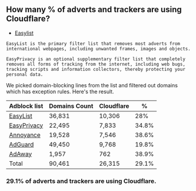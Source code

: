 ## How many % of adverts and trackers are using Cloudflare?


- [Easylist](https://web.archive.org/web/20210516110248/https://easylist.to/)
```
EasyList is the primary filter list that removes most adverts from international webpages, including unwanted frames, images and objects.

EasyPrivacy is an optional supplementary filter list that completely removes all forms of tracking from the internet, including web bugs, tracking scripts and information collectors, thereby protecting your personal data.
```


We picked domain-blocking lines from the list and filtered out domains which has exception rules.
Here's the result.


| Adblock list | Domains Count | Cloudflare | % |
| --- | --- | --- | --- |
| [EasyList](https://easylist.to/easylist/easylist.txt) | 36,831 | 10,306 | 28% |
| [EasyPrivacy](https://easylist.to/easylist/easyprivacy.txt) | 22,495 | 7,833 | 34.8% |
| [Annoyance](https://secure.fanboy.co.nz/fanboy-annoyance.txt) | 19,528 | 7,546 | 38.6% |
| [AdGuard](https://adguardteam.github.io/AdGuardSDNSFilter/Filters/filter.txt) | 49,450 | 9,768 | 19.8% |
| [AdAway](https://raw.githubusercontent.com/AdAway/adaway.github.io/master/hosts.txt) | 1,957 | 762 | 38.9% |
| Total | 90,461 | 26,315 | 29.1% |


### 29.1% of adverts and trackers are using Cloudflare.